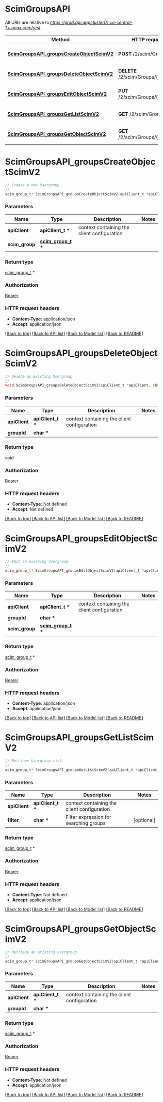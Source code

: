 # ScimGroupsAPI

All URIs are relative to *https://prod.api.appcluster01.ca-central-1.ezmax.com/rest*

Method | HTTP request | Description
------------- | ------------- | -------------
[**ScimGroupsAPI_groupsCreateObjectScimV2**](ScimGroupsAPI.md#ScimGroupsAPI_groupsCreateObjectScimV2) | **POST** /2/scim/Groups | Create a new Usergroup
[**ScimGroupsAPI_groupsDeleteObjectScimV2**](ScimGroupsAPI.md#ScimGroupsAPI_groupsDeleteObjectScimV2) | **DELETE** /2/scim/Groups/{groupId} | Delete an existing Usergroup
[**ScimGroupsAPI_groupsEditObjectScimV2**](ScimGroupsAPI.md#ScimGroupsAPI_groupsEditObjectScimV2) | **PUT** /2/scim/Groups/{groupId} | Edit an existing Usergroup
[**ScimGroupsAPI_groupsGetListScimV2**](ScimGroupsAPI.md#ScimGroupsAPI_groupsGetListScimV2) | **GET** /2/scim/Groups | Retrieve Usergroup list
[**ScimGroupsAPI_groupsGetObjectScimV2**](ScimGroupsAPI.md#ScimGroupsAPI_groupsGetObjectScimV2) | **GET** /2/scim/Groups/{groupId} | Retrieve an existing Usergroup


# **ScimGroupsAPI_groupsCreateObjectScimV2**
```c
// Create a new Usergroup
//
scim_group_t* ScimGroupsAPI_groupsCreateObjectScimV2(apiClient_t *apiClient, scim_group_t * scim_group);
```

### Parameters
Name | Type | Description  | Notes
------------- | ------------- | ------------- | -------------
**apiClient** | **apiClient_t \*** | context containing the client configuration |
**scim_group** | **[scim_group_t](scim_group.md) \*** |  | 

### Return type

[scim_group_t](scim_group.md) *


### Authorization

[Bearer](../README.md#Bearer)

### HTTP request headers

 - **Content-Type**: application/json
 - **Accept**: application/json

[[Back to top]](#) [[Back to API list]](../README.md#documentation-for-api-endpoints) [[Back to Model list]](../README.md#documentation-for-models) [[Back to README]](../README.md)

# **ScimGroupsAPI_groupsDeleteObjectScimV2**
```c
// Delete an existing Usergroup
//
void ScimGroupsAPI_groupsDeleteObjectScimV2(apiClient_t *apiClient, char * groupId);
```

### Parameters
Name | Type | Description  | Notes
------------- | ------------- | ------------- | -------------
**apiClient** | **apiClient_t \*** | context containing the client configuration |
**groupId** | **char \*** |  | 

### Return type

void

### Authorization

[Bearer](../README.md#Bearer)

### HTTP request headers

 - **Content-Type**: Not defined
 - **Accept**: Not defined

[[Back to top]](#) [[Back to API list]](../README.md#documentation-for-api-endpoints) [[Back to Model list]](../README.md#documentation-for-models) [[Back to README]](../README.md)

# **ScimGroupsAPI_groupsEditObjectScimV2**
```c
// Edit an existing Usergroup
//
scim_group_t* ScimGroupsAPI_groupsEditObjectScimV2(apiClient_t *apiClient, char * groupId, scim_group_t * scim_group);
```

### Parameters
Name | Type | Description  | Notes
------------- | ------------- | ------------- | -------------
**apiClient** | **apiClient_t \*** | context containing the client configuration |
**groupId** | **char \*** |  | 
**scim_group** | **[scim_group_t](scim_group.md) \*** |  | 

### Return type

[scim_group_t](scim_group.md) *


### Authorization

[Bearer](../README.md#Bearer)

### HTTP request headers

 - **Content-Type**: application/json
 - **Accept**: application/json

[[Back to top]](#) [[Back to API list]](../README.md#documentation-for-api-endpoints) [[Back to Model list]](../README.md#documentation-for-models) [[Back to README]](../README.md)

# **ScimGroupsAPI_groupsGetListScimV2**
```c
// Retrieve Usergroup list
//
scim_group_t* ScimGroupsAPI_groupsGetListScimV2(apiClient_t *apiClient, char * filter);
```

### Parameters
Name | Type | Description  | Notes
------------- | ------------- | ------------- | -------------
**apiClient** | **apiClient_t \*** | context containing the client configuration |
**filter** | **char \*** | Filter expression for searching groups | [optional] 

### Return type

[scim_group_t](scim_group.md) *


### Authorization

[Bearer](../README.md#Bearer)

### HTTP request headers

 - **Content-Type**: Not defined
 - **Accept**: application/json

[[Back to top]](#) [[Back to API list]](../README.md#documentation-for-api-endpoints) [[Back to Model list]](../README.md#documentation-for-models) [[Back to README]](../README.md)

# **ScimGroupsAPI_groupsGetObjectScimV2**
```c
// Retrieve an existing Usergroup
//
scim_group_t* ScimGroupsAPI_groupsGetObjectScimV2(apiClient_t *apiClient, char * groupId);
```

### Parameters
Name | Type | Description  | Notes
------------- | ------------- | ------------- | -------------
**apiClient** | **apiClient_t \*** | context containing the client configuration |
**groupId** | **char \*** |  | 

### Return type

[scim_group_t](scim_group.md) *


### Authorization

[Bearer](../README.md#Bearer)

### HTTP request headers

 - **Content-Type**: Not defined
 - **Accept**: application/json

[[Back to top]](#) [[Back to API list]](../README.md#documentation-for-api-endpoints) [[Back to Model list]](../README.md#documentation-for-models) [[Back to README]](../README.md)

